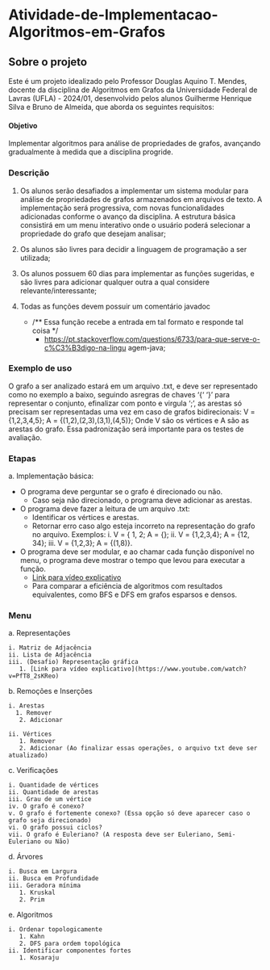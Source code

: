 # Atividade-de-Implementacao-Algoritmos-em-Grafos

## Sobre o projeto 
Este é um projeto idealizado pelo Professor Douglas Aquino T. Mendes, docente da disciplina de Algoritmos em Grafos da Universidade Federal de Lavras (UFLA) - 2024/01, desenvolvido pelos alunos Guilherme Henrique Silva e Bruno de Almeida, que aborda os seguintes requisitos:

#### Objetivo

Implementar algoritmos para análise de propriedades de grafos, avançando gradualmente à medida que a disciplina progride.

### Descrição

1. Os alunos serão desafiados a implementar um sistema
modular para análise de propriedades de grafos armazenados em arquivos de texto. A implementação será progressiva, com novas funcionalidades adicionadas conforme o avanço da disciplina. A estrutura básica consistirá em um menu interativo onde o usuário poderá selecionar a propriedade do grafo que desejam analisar; 

2. Os alunos são livres para decidir a linguagem de programação a ser utilizada;

3. Os alunos possuem 60 dias para implementar as funções sugeridas, e são livres para adicionar qualquer outra a qual considere relevante/interessante; 

4. Todas as funções devem possuir um comentário javadoc
   - /** Essa função recebe a entrada em tal formato e responde tal coisa */
     - https://pt.stackoverflow.com/questions/6733/para-que-serve-o-c%C3%B3digo-na-lingu
      agem-java;

 ### Exemplo de uso
 
O grafo a ser analizado estará em um arquivo .txt, e deve ser representado como no exemplo a baixo, seguindo asregras de chaves ‘{‘ ‘}’ para representar o conjunto, efinalizar com ponto e virgula ‘;’, as arestas só precisam ser representadas uma vez em caso de grafos bidirecionais:
V = {1,2,3,4,5}; A = {(1,2),(2,3),(3,1),(4,5)};
Onde V são os vértices e A são as arestas do grafo. Essa padronização será importante para os testes de avaliação.

### Etapas
a. Implementação básica:
   - O programa deve perguntar se o grafo é direcionado ou não.
     - Caso seja não direcionado, o programa deve adicionar as arestas.
   - O programa deve fazer a leitura de um arquivo .txt:
     - Identificar os vértices e arestas.
     - Retornar erro caso algo esteja incorreto na representação do grafo no arquivo.
       Exemplos:
         i. V = { 1, 2; A = {};
         ii. V = {1,2,3,4}; A = {12, 34};
         iii. V = {1,2,3}; A = {(1,8)}.
   - O programa deve ser modular, e ao chamar cada função disponível no menu, o programa deve mostrar o tempo que levou para executar a função.
     - [Link para vídeo explicativo](https://www.youtube.com/watch?v=9GaDSKZ3sM4)
     - Para comparar a eficiência de algoritmos com resultados equivalentes, como BFS e DFS em grafos esparsos e densos.
### Menu

  a. Representações
  
    i. Matriz de Adjacência
    ii. Lista de Adjacência
    iii. (Desafio) Representação gráfica
       1. [Link para vídeo explicativo](https://www.youtube.com/watch?v=PfT8_2sKReo)
      
  b. Remoções e Inserções
  
    i. Arestas     
      1. Remover
       2. Adicionar
      
    ii. Vértices
       1. Remover
       2. Adicionar (Ao finalizar essas operações, o arquivo txt deve ser atualizado)
      
  c. Verificações
  
    i. Quantidade de vértices
    ii. Quantidade de arestas
    iii. Grau de um vértice
    iv. O grafo é conexo?
    v. O grafo é fortemente conexo? (Essa opção só deve aparecer caso o grafo seja direcionado)
    vi. O grafo possui ciclos?
    vii. O grafo é Euleriano? (A resposta deve ser Euleriano, Semi-Euleriano ou Não)
  
  d. Árvores
  
    i. Busca em Largura
    ii. Busca em Profundidade
    iii. Geradora mínima
       1. Kruskal
       2. Prim

  e. Algoritmos
  
    i. Ordenar topologicamente
       1. Kahn
       2. DFS para ordem topológica
    ii. Identificar componentes fortes
       1. Kosaraju

